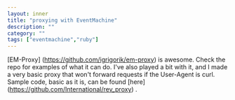 ```yaml
---
layout: inner
title: "proxying with EventMachine"
description: ""
category: ""
tags: ["eventmachine","ruby"]
---
```


[EM-Proxy] (https://github.com/igrigorik/em-proxy) is awesome. Check the repo for
examples of what it can do. I've also played a bit with it, and I made a very 
basic proxy that won't forward requests if the User-Agent is curl. Sample code,
basic as it is, can be found [here] (https://github.com/International/rev_proxy) .
